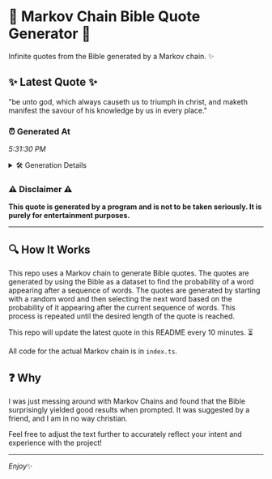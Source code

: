 # 📖 Markov Chain Bible Quote Generator 📖

Infinite quotes from the Bible generated by a Markov chain. ✨

## ✨ Latest Quote ✨
"be unto god, which always causeth us to triumph in christ, and maketh manifest the savour of his knowledge by us in every place."

### ⏰ Generated At
*5:31:30 PM*

<details>
    <summary>🛠️ Generation Details</summary>
    <p>
        <strong>🌱 Seed:</strong> be<br>
        <strong>🔄 Iterations:</strong> 23<br>
        <strong>📜 Context History:</strong><br>[ be ]: unto<br>[ be, unto ]: god,<br>[ be, unto, god, ]: which<br>[ be, unto, god,, which ]: always<br>[ be, unto, god,, which, always ]: causeth<br>[ be, unto, god,, which, always, causeth ]: us<br>[ unto, god,, which, always, causeth, us ]: to<br>[ god,, which, always, causeth, us, to ]: triumph<br>[ which, always, causeth, us, to, triumph ]: in<br>[ always, causeth, us, to, triumph, in ]: christ,<br>[ causeth, us, to, triumph, in, christ, ]: and<br>[ us, to, triumph, in, christ,, and ]: maketh<br>[ to, triumph, in, christ,, and, maketh ]: manifest<br>[ triumph, in, christ,, and, maketh, manifest ]: the<br>[ in, christ,, and, maketh, manifest, the ]: savour<br>[ christ,, and, maketh, manifest, the, savour ]: of<br>[ and, maketh, manifest, the, savour, of ]: his<br>[ maketh, manifest, the, savour, of, his ]: knowledge<br>[ manifest, the, savour, of, his, knowledge ]: by<br>[ the, savour, of, his, knowledge, by ]: us<br>[ savour, of, his, knowledge, by, us ]: in<br>[ of, his, knowledge, by, us, in ]: every<br>[ his, knowledge, by, us, in, every ]: place.<br>
    </p>
</details>

### ⚠️ Disclaimer ⚠️
**This quote is generated by a program and is not to be taken seriously. It is purely for entertainment purposes.**

---

## 🔍 How It Works

This repo uses a Markov chain to generate Bible quotes. The quotes are generated by using the Bible as a dataset to find the probability of a word appearing after a sequence of words. The quotes are generated by starting with a random word and then selecting the next word based on the probability of it appearing after the current sequence of words. This process is repeated until the desired length of the quote is reached.

This repo will update the latest quote in this README every 10 minutes. ⏳

All code for the actual Markov chain is in `index.ts`.

## ❓ Why

I was just messing around with Markov Chains and found that the Bible surprisingly yielded good results when prompted. 
It was suggested by a friend, and I am in no way christian.

Feel free to adjust the text further to accurately reflect your intent and experience with the project!

---

*Enjoy*✨
